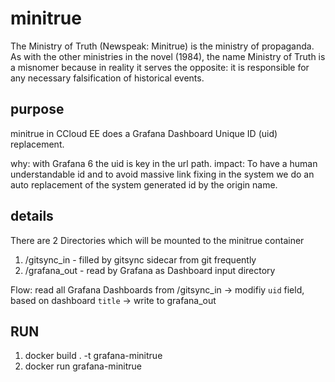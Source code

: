 # minitrue

The Ministry of Truth (Newspeak: Minitrue) is the ministry of propaganda. As with the other ministries in the novel (1984), the name Ministry of Truth is a misnomer because in reality it serves the opposite: it is responsible for any necessary falsification of historical events.

## purpose

minitrue in CCloud EE does a Grafana Dashboard Unique ID (uid) replacement.

why: with Grafana 6 the uid is key in the url path.
impact: To have a human understandable id and to avoid massive link fixing in the system we do an auto replacement of the system generated id by the origin name.    

## details

There are 2 Directories which will be mounted to the minitrue container

  1. /gitsync_in - filled by gitsync sidecar from git frequently
  2. /grafana_out - read by Grafana as Dashboard input directory

Flow: read all Grafana Dashboards from /gitsync_in -> modifiy `uid` field, based on dashboard `title` -> write to grafana_out

## RUN

1. docker build . -t grafana-minitrue
2. docker run grafana-minitrue

